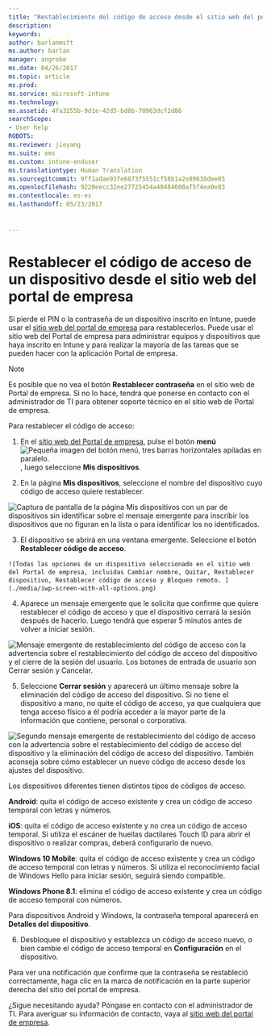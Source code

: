 ```yaml
---
title: "Restablecimiento del código de acceso desde el sitio web del portal de empresa | Microsoft Docs"
description: 
keywords: 
author: barlanmsft
ms.author: barlan
manager: angrobe
ms.date: 04/26/2017
ms.topic: article
ms.prod: 
ms.service: microsoft-intune
ms.technology: 
ms.assetid: 4fa3255b-9d1e-42d5-bd8b-70963dcf2d86
searchScope:
- User help
ROBOTS: 
ms.reviewer: jieyang
ms.suite: ems
ms.custom: intune-enduser
ms.translationtype: Human Translation
ms.sourcegitcommit: 9ff1adae93fe6873f5551cf58b1a2e89638dee85
ms.openlocfilehash: 9220eecc32ee27725454a48484608af5f4ea0e83
ms.contentlocale: es-es
ms.lasthandoff: 05/23/2017


---
```


# <a name="how-to-reset-your-device-passcode-from-the-company-portal-website"></a>Restablecer el código de acceso de un dispositivo desde el sitio web del portal de empresa

Si pierde el PIN o la contraseña de un dispositivo inscrito en Intune, puede usar el [sitio web del portal de empresa](http://portal.manage.microsoft.com) para restablecerlos. Puede usar el sitio web del Portal de empresa para administrar equipos y dispositivos que haya inscrito en Intune y para realizar la mayoría de las tareas que se pueden hacer con la aplicación Portal de empresa.

> [!NOTE]
> Es posible que no vea el botón **Restablecer contraseña** en el sitio web de Portal de empresa. Si no lo hace, tendrá que ponerse en contacto con el administrador de TI para obtener soporte técnico en el sitio web de Portal de empresa.

Para restablecer el código de acceso:

1.    En el [sitio web del Portal de empresa](http://portal.manage.microsoft.com), pulse el botón __menú__ ![Pequeña imagen del botón menú, tres barras horizontales apiladas en paralelo.](/Intune/whats-new/media/CP_hamburger_menu.png), luego seleccione __Mis dispositivos__.

2. En la página __Mis dispositivos__, seleccione el nombre del dispositivo cuyo código de acceso quiere restablecer.

  ![Captura de pantalla de la página Mis dispositivos con un par de dispositivos sin identificar sobre el mensaje emergente para inscribir los dispositivos que no figuran en la lista o para identificar los no identificados.](./media/macOS_enroll_002_tap_here_banner.png)

3.    El dispositivo se abrirá en una ventana emergente. Seleccione el botón **Restablecer código de acceso**.

    ![Todas las opciones de un dispositivo seleccionado en el sitio web del Portal de empresa, incluidas Cambiar nombre, Quitar, Restablecer dispositivo, Restablecer código de acceso y Bloqueo remoto. ](./media/iwp-screen-with-all-options.png)

4.  Aparece un mensaje emergente que le solicita que confirme que quiere restablecer el código de acceso y que el dispositivo cerrará la sesión después de hacerlo. Luego tendrá que esperar 5 minutos antes de volver a iniciar sesión.

  ![Mensaje emergente de restablecimiento del código de acceso con la advertencia sobre el restablecimiento del código de acceso del dispositivo y el cierre de la sesión del usuario. Los botones de entrada de usuario son Cerrar sesión y Cancelar.](./media/iwp-reset-passcode-popup.png)

5.  Seleccione **Cerrar sesión** y aparecerá un último mensaje sobre la eliminación del código de acceso del dispositivo. Si no tiene el dispositivo a mano, no quite el código de acceso, ya que cualquiera que tenga acceso físico a él podría acceder a la mayor parte de la información que contiene, personal o corporativa. 

  ![Segundo mensaje emergente de restablecimiento del código de acceso con la advertencia sobre el restablecimiento del código de acceso del dispositivo y la eliminación del código de acceso del dispositivo. También aconseja sobre cómo establecer un nuevo código de acceso desde los ajustes del dispositivo.](./media/iwp-reset-passcode-2nd-popup.png)

  Los dispositivos diferentes tienen distintos tipos de códigos de acceso.

  **Android**: quita el código de acceso existente y crea un código de acceso temporal con letras y números.

  **iOS**: quita el código de acceso existente y no crea un código de acceso temporal. Si utiliza el escáner de huellas dactilares Touch ID para abrir el dispositivo o realizar compras, deberá configurarlo de nuevo.

  **Windows 10 Mobile**: quita el código de acceso existente y crea un código de acceso temporal con letras y números. Si utiliza el reconocimiento facial de Windows Hello para iniciar sesión, seguirá siendo compatible.
    
  **Windows Phone 8.1**: elimina el código de acceso existente y crea un código de acceso temporal con números.

  Para dispositivos Android y Windows, la contraseña temporal aparecerá en **Detalles del dispositivo**. 

6.  Desbloquee el dispositivo y establezca un código de acceso nuevo, o bien cambie el código de acceso temporal en **Configuración** en el dispositivo.

Para ver una notificación que confirme que la contraseña se restableció correctamente, haga clic en la marca de notificación en la parte superior derecha del sitio del portal de empresa.

¿Sigue necesitando ayuda? Póngase en contacto con el administrador de TI. Para averiguar su información de contacto, vaya al [sitio web del portal de empresa](http://portal.manage.microsoft.com).


